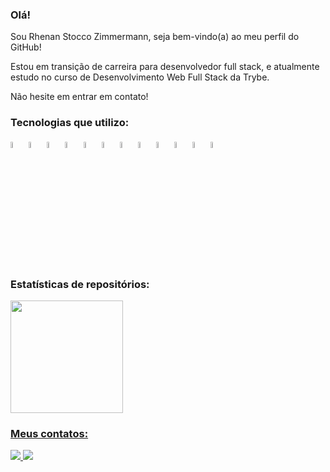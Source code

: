### Olá!

<p>Sou Rhenan Stocco Zimmermann, seja bem-vindo(a) ao meu perfil do GitHub!</p>
<p>Estou em transição de carreira para desenvolvedor full stack, e atualmente estudo no curso de Desenvolvimento Web Full Stack da Trybe.</p>
<p>Não hesite em entrar em contato!</p>

### Tecnologias que utilizo:

<div>
  <img src="https://cdn.jsdelivr.net/gh/devicons/devicon/icons/html5/html5-original-wordmark.svg" width="5%" />
  <img src="https://cdn.jsdelivr.net/gh/devicons/devicon/icons/css3/css3-original-wordmark.svg" width="5%" />
  <img src="https://cdn.jsdelivr.net/gh/devicons/devicon/icons/javascript/javascript-original.svg" width="5%" />
  <img src="https://cdn.jsdelivr.net/gh/devicons/devicon/icons/react/react-original.svg" width="5%" />
  <img src="https://cdn.jsdelivr.net/gh/devicons/devicon/icons/redux/redux-original.svg" width="5%" />
  <img src="https://cdn.jsdelivr.net/gh/devicons/devicon/icons/nodejs/nodejs-original-wordmark.svg" width="5%" />
  <img src="https://cdn.jsdelivr.net/gh/devicons/devicon/icons/mysql/mysql-original-wordmark.svg" width="5%" />
  <img src="https://cdn.jsdelivr.net/gh/devicons/devicon/icons/sequelize/sequelize-original-wordmark.svg" width="5%" />          
  <img src="https://cdn.jsdelivr.net/gh/devicons/devicon/icons/mongodb/mongodb-original-wordmark.svg" width="5%" />
  <img src="https://cdn.jsdelivr.net/gh/devicons/devicon/icons/typescript/typescript-original.svg" width="5%" />
  <img src="https://cdn.jsdelivr.net/gh/devicons/devicon/icons/csharp/csharp-original.svg" width="5%" />
  <img src="https://cdn.jsdelivr.net/gh/devicons/devicon/icons/dot-net/dot-net-original-wordmark.svg" width="5%" />          
</div>

### Estatísticas de repositórios:
 
<div>
  <a href="https://github.com/rhenanstoccozimmermann" />
  <img src="https://github-readme-stats.vercel.app/api/top-langs/?username=rhenanstoccozimmermann&layout=compact&langs_count=7&theme=dark" height="180em" />
</div>

### Meus contatos:

<div>
  <a href="mailto:r.stoccozimmermann@gmail.com" target="_blank">
    <img src="https://img.shields.io/badge/Gmail-D14836?style=for-the-badge&logo=gmail&logoColor=white" />
  </a>
  <a href="https://www.linkedin.com/in/rhenanstoccozimmermann/" target="_blank">
    <img src="https://img.shields.io/badge/-LinkedIn-%230077B5?style=for-the-badge&logo=linkedin&logoColor=white" />
  </a>
</div>
